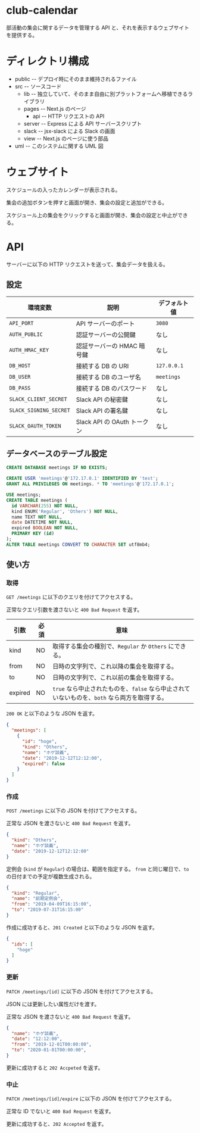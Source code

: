 # club-calendar

部活動の集会に関するデータを管理する API と、それを表示するウェブサイトを提供する。


# ディレクトリ構成

- public -- デプロイ時にそのまま維持されるファイル
- src -- ソースコード
  - lib -- 独立していて、そのまま自由に別プラットフォームへ移植できるライブラリ
  - pages -- Next.js のページ
    - api -- HTTP リクエストの API
  - server -- Express による API サーバースクリプト
  - slack -- jsx-slack による Slack の画面
  - view -- Next.js のページに使う部品
- uml -- このシステムに関する UML 図


# ウェブサイト

スケジュールの入ったカレンダーが表示される。

集会の追加ボタンを押すと画面が開き、集会の設定と追加ができる。

スケジュール上の集会をクリックすると画面が開き、集会の設定と中止ができる。


# API

サーバーに以下の HTTP リクエストを送って、集会データを扱える。


## 設定

| 環境変数               | 説明                        | デフォルト値 |
| ---------------------- | --------------------------- | ------------ |
| `API_PORT`             | API サーバーのポート        | `3080`       |
| `AUTH_PUBLIC`          | 認証サーバーの公開鍵        | なし         |
| `AUTH_HMAC_KEY`        | 認証サーバーの HMAC 暗号鍵  | なし         |
| `DB_HOST`              | 接続する DB の URI          | `127.0.0.1`  |
| `DB_USER`              | 接続する DB のユーザ名      | `meetings`   |
| `DB_PASS`              | 接続する DB のパスワード    | なし         |
| `SLACK_CLIENT_SECRET`  | Slack API の秘密鍵          | なし         |
| `SLACK_SIGNING_SECRET` | Slack API の署名鍵          | なし         |
| `SLACK_OAUTH_TOKEN`    | Slack API の OAuth トークン | なし         |


## データベースのテーブル設定

```sql
CREATE DATABASE meetings IF NO EXISTS;

CREATE USER 'meetings'@'172.17.0.1' IDENTIFIED BY 'test';
GRANT ALL PRIVILEGES ON meetings. * TO 'meetings'@'172.17.0.1';

USE meetings;
CREATE TABLE meetings (
  id VARCHAR(255) NOT NULL,
  kind ENUM('Regular', 'Others') NOT NULL,
  name TEXT NOT NULL,
  date DATETIME NOT NULL,
  expired BOOLEAN NOT NULL,
  PRIMARY KEY (id)
);
ALTER TABLE meetings CONVERT TO CHARACTER SET utf8mb4;
```


## 使い方

### 取得

`GET /meetings` に以下のクエリを付けてアクセスする。

正常なクエリ引数を渡さないと `400 Bad Request` を返す。

| 引数    | 必須 | 意味                                                                                         |
| ------- | ---- | -------------------------------------------------------------------------------------------- |
| kind    | NO   | 取得する集会の種別で、`Regular` か `Others` にできる。                                       |
| from    | NO   | 日時の文字列で、これ以降の集会を取得する。                                                   |
| to      | NO   | 日時の文字列で、これ以前の集会を取得する。                                                   |
| expired | NO   | `true` なら中止されたものを、`false` なら中止されていないものを、`both` なら両方を取得する。 |

`200 OK` と以下のような JSON を返す。

```json
{
  "meetings": [
    {
      "id": "hoge",
      "kind": "Others",
      "name": "ホゲ談義",
      "date": "2019-12-12T12:12:00",
      "expired": false
    }
  ]
}
```

### 作成

`POST /meetings` に以下の JSON を付けてアクセスする。

正常な JSON を渡さないと `400 Bad Request` を返す。

```json
{
  "kind": "Others",
  "name": "ホゲ談義",
  "date": "2019-12-12T12:12:00"
}
```

定例会 (`kind` が `Regular`) の場合は、範囲を指定する。
`from` と同じ曜日で、`to` の日付までの予定が複数生成される。

```json
{
  "kind": "Regular",
  "name": "前期定例会",
  "from": "2019-04-09T16:15:00",
  "to": "2019-07-31T16:15:00"
}
```

作成に成功すると、`201 Created` と以下のような JSON を返す。

```json
{
  "ids": [
    "hoge"
  ]
}
```

### 更新

`PATCH /meetings/[id]` に以下の JSON を付けてアクセスする。

JSON には更新したい属性だけを渡す。

正常な JSON を渡さないと `400 Bad Request` を返す。

```json
{
  "name": "ホゲ談義",
  "date": "12:12:00",
  "from": "2019-12-01T00:00:00",
  "to": "2020-01-01T00:00:00",
}
```

更新に成功すると `202 Accpeted` を返す。

### 中止

`PATCH /meetings/[id]/expire` に以下の JSON を付けてアクセスする。

正常な ID でないと `400 Bad Request` を返す。

更新に成功すると、`202 Accepted` を返す。

